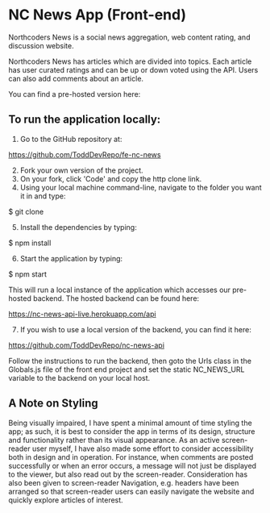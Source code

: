 # NC News App (Front-end)

Northcoders News is a social news aggregation, web content rating, and discussion website.

Northcoders News has articles which are divided into topics. Each article has user curated ratings and can be up or down voted using the API. Users can also add comments about an article.

You can find a pre-hosted version here:
<insert link>

## To run the application locally:

1. Go to the GitHub repository at:

https://github.com/ToddDevRepo/fe-nc-news

2. Fork your own version of the project.
3. On your fork, click 'Code' and copy the http clone link.
4. Using your local machine command-line, navigate to the folder you want it in and type:

$ git clone <link to fork>

5. Install the dependencies by typing:

$ npm install

6. Start the application by typing:

$ npm start

This will run a local instance of the application which accesses our pre-hosted backend. The hosted backend can be found here:

https://nc-news-api-live.herokuapp.com/api

7. If you wish to use a local version of the backend, you can find it here:

https://github.com/ToddDevRepo/nc-news-api

Follow the instructions to run the backend, then goto the Urls class in the Globals.js file of the front end project and set the static NC_NEWS_URL variable to the backend on your local host.

## A Note on Styling

Being visually impaired, I have spent a minimal amount of time styling the app; as such, it is best to consider the app in terms of its design, structure and functionality rather than its visual appearance. As an active screen-reader user myself, I have also made some effort to consider accessibility both in design and in operation. For instance, when comments are posted successfully or when an error occurs, a message will not just be displayed to the viewer, but also read out by the screen-reader. Consideration has also been given to screen-reader Navigation, e.g. headers have been arranged so that screen-reader users can easily navigate the website and quickly explore articles of interest.
